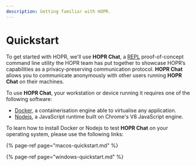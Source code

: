 ```yaml
---
description: Getting familiar with HOPR.
---
```


# Quickstart

To get started with HOPR, we'll use **HOPR Chat**, a [REPL](https://en.wikipedia.org/wiki/Read%E2%80%93eval%E2%80%93print_loop) proof-of-concept command line utility the HOPR team has put together to showcase HOPR’s capabilities as a privacy-preserving communication protocol. **HOPR Chat** allows you to communicate anonymously with other users running **HOPR Chat** on their machines.

To use **HOPR Chat**, your workstation or device running it requires one of the following software:

- [Docker](https://www.docker.com/), a containerisation engine able to virtualise any application.
- [Nodejs](https://nodejs.org/en/), a JavaScript runtime built on Chrome's V8 JavaScript engine.

To learn how to install Docker or Nodejs to test **HOPR Chat** on your operating system, please use the following links:

{% page-ref page="macos-quickstart.md" %}

{% page-ref page="windows-quickstart.md" %}
